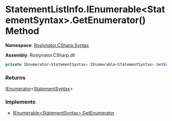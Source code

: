 # StatementListInfo\.IEnumerable\<StatementSyntax>\.GetEnumerator\(\) Method

**Namespace**: [Roslynator.CSharp.Syntax](../../README.md)

**Assembly**: Roslynator\.CSharp\.dll

```csharp
private IEnumerator<StatementSyntax> IEnumerable<StatementSyntax>.GetEnumerator()
```

### Returns

[IEnumerator](https://docs.microsoft.com/en-us/dotnet/api/system.collections.generic.ienumerator-1)\<[StatementSyntax](https://docs.microsoft.com/en-us/dotnet/api/microsoft.codeanalysis.csharp.syntax.statementsyntax)>

### Implements

* [IEnumerable\<StatementSyntax>.GetEnumerator](https://docs.microsoft.com/en-us/dotnet/api/system.collections.generic.ienumerable-1.getenumerator)
